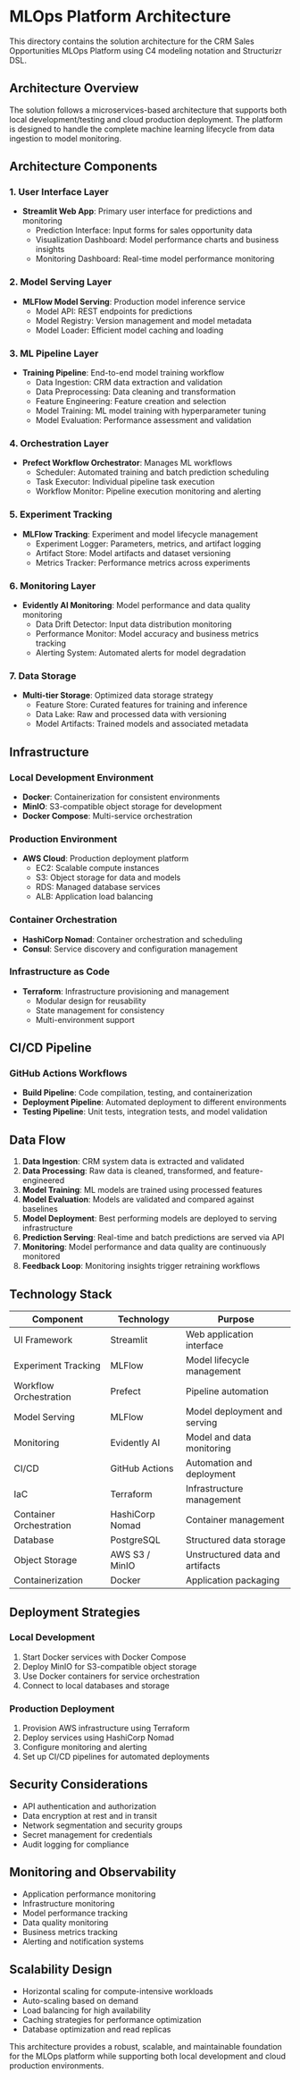 # MLOps Platform Architecture

This directory contains the solution architecture for the CRM Sales Opportunities MLOps Platform using C4 modeling notation and Structurizr DSL.

## Architecture Overview

The solution follows a microservices-based architecture that supports both local development/testing and cloud production deployment. The platform is designed to handle the complete machine learning lifecycle from data ingestion to model monitoring.

## Architecture Components

### 1. User Interface Layer
- **Streamlit Web App**: Primary user interface for predictions and monitoring
  - Prediction Interface: Input forms for sales opportunity data
  - Visualization Dashboard: Model performance charts and business insights
  - Monitoring Dashboard: Real-time model performance monitoring

### 2. Model Serving Layer
- **MLFlow Model Serving**: Production model inference service
  - Model API: REST endpoints for predictions
  - Model Registry: Version management and model metadata
  - Model Loader: Efficient model caching and loading

### 3. ML Pipeline Layer
- **Training Pipeline**: End-to-end model training workflow
  - Data Ingestion: CRM data extraction and validation
  - Data Preprocessing: Data cleaning and transformation
  - Feature Engineering: Feature creation and selection
  - Model Training: ML model training with hyperparameter tuning
  - Model Evaluation: Performance assessment and validation

### 4. Orchestration Layer
- **Prefect Workflow Orchestrator**: Manages ML workflows
  - Scheduler: Automated training and batch prediction scheduling
  - Task Executor: Individual pipeline task execution
  - Workflow Monitor: Pipeline execution monitoring and alerting

### 5. Experiment Tracking
- **MLFlow Tracking**: Experiment and model lifecycle management
  - Experiment Logger: Parameters, metrics, and artifact logging
  - Artifact Store: Model artifacts and dataset versioning
  - Metrics Tracker: Performance metrics across experiments

### 6. Monitoring Layer
- **Evidently AI Monitoring**: Model performance and data quality monitoring
  - Data Drift Detector: Input data distribution monitoring
  - Performance Monitor: Model accuracy and business metrics tracking
  - Alerting System: Automated alerts for model degradation

### 7. Data Storage
- **Multi-tier Storage**: Optimized data storage strategy
  - Feature Store: Curated features for training and inference
  - Data Lake: Raw and processed data with versioning
  - Model Artifacts: Trained models and associated metadata

## Infrastructure

### Local Development Environment
- **Docker**: Containerization for consistent environments
- **MinIO**: S3-compatible object storage for development
- **Docker Compose**: Multi-service orchestration

### Production Environment
- **AWS Cloud**: Production deployment platform
  - EC2: Scalable compute instances
  - S3: Object storage for data and models
  - RDS: Managed database services
  - ALB: Application load balancing

### Container Orchestration
- **HashiCorp Nomad**: Container orchestration and scheduling
- **Consul**: Service discovery and configuration management

### Infrastructure as Code
- **Terraform**: Infrastructure provisioning and management
  - Modular design for reusability
  - State management for consistency
  - Multi-environment support

## CI/CD Pipeline

### GitHub Actions Workflows
- **Build Pipeline**: Code compilation, testing, and containerization
- **Deployment Pipeline**: Automated deployment to different environments
- **Testing Pipeline**: Unit tests, integration tests, and model validation

## Data Flow

1. **Data Ingestion**: CRM system data is extracted and validated
2. **Data Processing**: Raw data is cleaned, transformed, and feature-engineered
3. **Model Training**: ML models are trained using processed features
4. **Model Evaluation**: Models are validated and compared against baselines
5. **Model Deployment**: Best performing models are deployed to serving infrastructure
6. **Prediction Serving**: Real-time and batch predictions are served via API
7. **Monitoring**: Model performance and data quality are continuously monitored
8. **Feedback Loop**: Monitoring insights trigger retraining workflows

## Technology Stack

| Component | Technology | Purpose |
|-----------|------------|---------|
| UI Framework | Streamlit | Web application interface |
| Experiment Tracking | MLFlow | Model lifecycle management |
| Workflow Orchestration | Prefect | Pipeline automation |
| Model Serving | MLFlow | Model deployment and serving |
| Monitoring | Evidently AI | Model and data monitoring |
| CI/CD | GitHub Actions | Automation and deployment |
| IaC | Terraform | Infrastructure management |
| Container Orchestration | HashiCorp Nomad | Container management |
| Database | PostgreSQL | Structured data storage |
| Object Storage | AWS S3 / MinIO | Unstructured data and artifacts |
| Containerization | Docker | Application packaging |

## Deployment Strategies

### Local Development
1. Start Docker services with Docker Compose
2. Deploy MinIO for S3-compatible object storage
3. Use Docker containers for service orchestration
4. Connect to local databases and storage

### Production Deployment
1. Provision AWS infrastructure using Terraform
2. Deploy services using HashiCorp Nomad
3. Configure monitoring and alerting
4. Set up CI/CD pipelines for automated deployments

## Security Considerations

- API authentication and authorization
- Data encryption at rest and in transit
- Network segmentation and security groups
- Secret management for credentials
- Audit logging for compliance

## Monitoring and Observability

- Application performance monitoring
- Infrastructure monitoring
- Model performance tracking
- Data quality monitoring
- Business metrics tracking
- Alerting and notification systems

## Scalability Design

- Horizontal scaling for compute-intensive workloads
- Auto-scaling based on demand
- Load balancing for high availability
- Caching strategies for performance optimization
- Database optimization and read replicas

This architecture provides a robust, scalable, and maintainable foundation for the MLOps platform while supporting both local development and cloud production environments.
